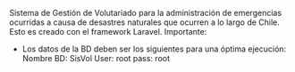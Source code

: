 Sistema de Gestión de Volutariado para la administración de emergencias ocurridas
a causa de desastres naturales que ocurren a lo largo de Chile.
Esto es creado con el framework Laravel.
Importante:
- Los datos de la BD deben ser los siguientes para una óptima ejecución:
Nombre BD: SisVol
User: root
pass: root
